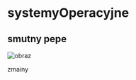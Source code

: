 # systemyOperacyjne
## smutny pepe

![obraz](http://media.breitbart.com/media/2016/10/sad-pepe-640x480.jpg)


zmainy
